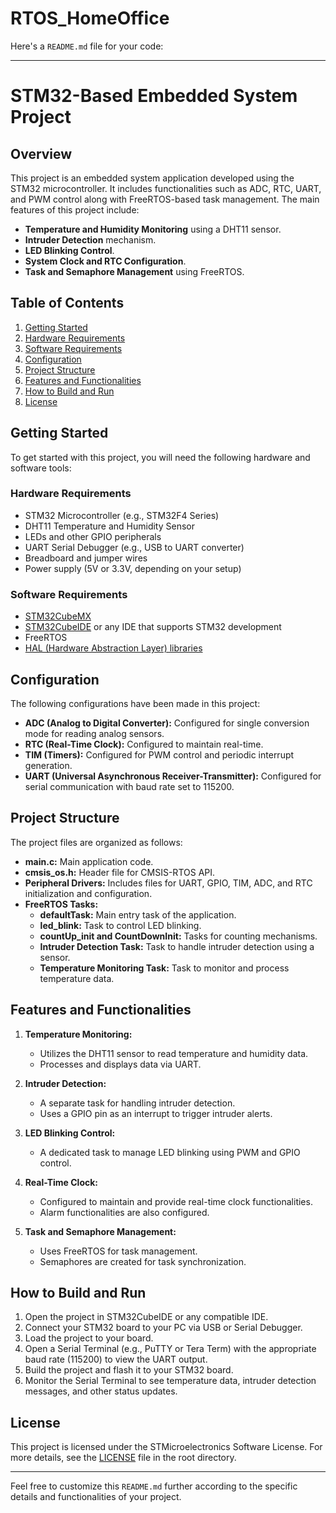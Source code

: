 # RTOS_HomeOffice
Here's a `README.md` file for your code:

---

# STM32-Based Embedded System Project

## Overview

This project is an embedded system application developed using the STM32 microcontroller. It includes functionalities such as ADC, RTC, UART, and PWM control along with FreeRTOS-based task management. The main features of this project include:

- **Temperature and Humidity Monitoring** using a DHT11 sensor.
- **Intruder Detection** mechanism.
- **LED Blinking Control**.
- **System Clock and RTC Configuration**.
- **Task and Semaphore Management** using FreeRTOS.

## Table of Contents

1. [Getting Started](#getting-started)
2. [Hardware Requirements](#hardware-requirements)
3. [Software Requirements](#software-requirements)
4. [Configuration](#configuration)
5. [Project Structure](#project-structure)
6. [Features and Functionalities](#features-and-functionalities)
7. [How to Build and Run](#how-to-build-and-run)
8. [License](#license)

## Getting Started

To get started with this project, you will need the following hardware and software tools:

### Hardware Requirements

- STM32 Microcontroller (e.g., STM32F4 Series)
- DHT11 Temperature and Humidity Sensor
- LEDs and other GPIO peripherals
- UART Serial Debugger (e.g., USB to UART converter)
- Breadboard and jumper wires
- Power supply (5V or 3.3V, depending on your setup)

### Software Requirements

- [STM32CubeMX](https://www.st.com/en/development-tools/stm32cubemx.html)
- [STM32CubeIDE](https://www.st.com/en/development-tools/stm32cubeide.html) or any IDE that supports STM32 development
- FreeRTOS
- [HAL (Hardware Abstraction Layer) libraries](https://www.st.com/en/embedded-software/stm32cube-mcu-packages.html)

## Configuration

The following configurations have been made in this project:

- **ADC (Analog to Digital Converter):** Configured for single conversion mode for reading analog sensors.
- **RTC (Real-Time Clock):** Configured to maintain real-time.
- **TIM (Timers):** Configured for PWM control and periodic interrupt generation.
- **UART (Universal Asynchronous Receiver-Transmitter):** Configured for serial communication with baud rate set to 115200.

## Project Structure

The project files are organized as follows:

- **main.c:** Main application code.
- **cmsis_os.h:** Header file for CMSIS-RTOS API.
- **Peripheral Drivers:** Includes files for UART, GPIO, TIM, ADC, and RTC initialization and configuration.
- **FreeRTOS Tasks:**
  - **defaultTask:** Main entry task of the application.
  - **led_blink:** Task to control LED blinking.
  - **countUp_init and CountDownInit:** Tasks for counting mechanisms.
  - **Intruder Detection Task:** Task to handle intruder detection using a sensor.
  - **Temperature Monitoring Task:** Task to monitor and process temperature data.

## Features and Functionalities

1. **Temperature Monitoring:**
   - Utilizes the DHT11 sensor to read temperature and humidity data.
   - Processes and displays data via UART.

2. **Intruder Detection:**
   - A separate task for handling intruder detection.
   - Uses a GPIO pin as an interrupt to trigger intruder alerts.

3. **LED Blinking Control:**
   - A dedicated task to manage LED blinking using PWM and GPIO control.

4. **Real-Time Clock:**
   - Configured to maintain and provide real-time clock functionalities.
   - Alarm functionalities are also configured.

5. **Task and Semaphore Management:**
   - Uses FreeRTOS for task management.
   - Semaphores are created for task synchronization.

## How to Build and Run

1. Open the project in STM32CubeIDE or any compatible IDE.
2. Connect your STM32 board to your PC via USB or Serial Debugger.
3. Load the project to your board.
4. Open a Serial Terminal (e.g., PuTTY or Tera Term) with the appropriate baud rate (115200) to view the UART output.
5. Build the project and flash it to your STM32 board.
6. Monitor the Serial Terminal to see temperature data, intruder detection messages, and other status updates.

## License

This project is licensed under the STMicroelectronics Software License. For more details, see the [LICENSE](./LICENSE) file in the root directory.

---

Feel free to customize this `README.md` further according to the specific details and functionalities of your project.
